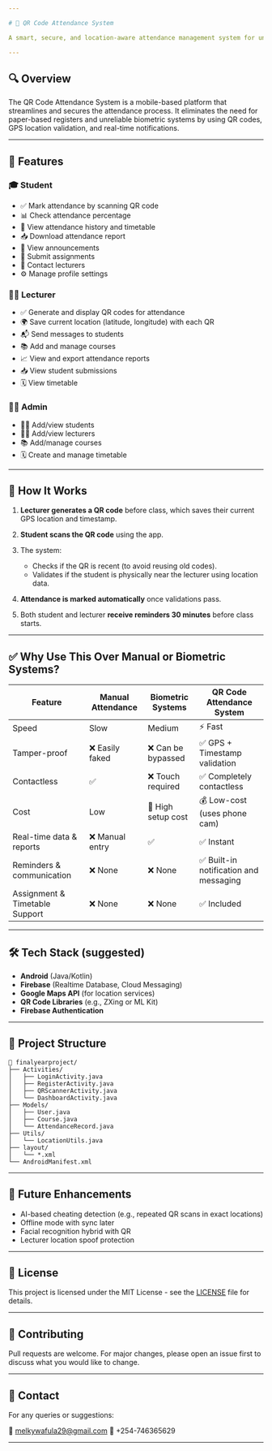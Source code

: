 ```yaml
---

# 📱 QR Code Attendance System

A smart, secure, and location-aware attendance management system for universities and colleges. Students mark attendance by scanning a QR code displayed by the lecturer. The system ensures authenticity using location and timestamp verification, while also providing features for students, lecturers, and administrators.

---
```


## 🔍 Overview

The QR Code Attendance System is a mobile-based platform that streamlines and secures the attendance process. It eliminates the need for paper-based registers and unreliable biometric systems by using QR codes, GPS location validation, and real-time notifications.

---

## 🚀 Features

### 🎓 Student

* ✅ Mark attendance by scanning QR code
* 📊 Check attendance percentage
* 📅 View attendance history and timetable
* 📥 Download attendance report
* 📢 View announcements
* 📝 Submit assignments
* 📩 Contact lecturers
* ⚙️ Manage profile settings

### 👨‍🏫 Lecturer

* ✅ Generate and display QR codes for attendance
* 🌍 Save current location (latitude, longitude) with each QR
* 📬 Send messages to students
* 📚 Add and manage courses
* 📈 View and export attendance reports
* 📥 View student submissions
* 🗓️ View timetable

### 👨‍💼 Admin

* 👨‍🎓 Add/view students
* 👨‍🏫 Add/view lecturers
* 📚 Add/manage courses
* 🗓️ Create and manage timetable

---

## 📲 How It Works

1. **Lecturer generates a QR code** before class, which saves their current GPS location and timestamp.
2. **Student scans the QR code** using the app.
3. The system:

   * Checks if the QR is recent (to avoid reusing old codes).
   * Validates if the student is physically near the lecturer using location data.
4. **Attendance is marked automatically** once validations pass.
5. Both student and lecturer **receive reminders 30 minutes** before class starts.

---

## ✅ Why Use This Over Manual or Biometric Systems?

| Feature                        | Manual Attendance | Biometric Systems  | **QR Code Attendance System**         |
| ------------------------------ | ----------------- | ------------------ | ------------------------------------- |
| Speed                          | Slow              | Medium             | ⚡ Fast                                |
| Tamper-proof                   | ❌ Easily faked    | ❌ Can be bypassed  | ✅ GPS + Timestamp validation          |
| Contactless                    | ✅                 | ❌ Touch required   | ✅ Completely contactless              |
| Cost                           | Low               | 💸 High setup cost | 💰 Low-cost (uses phone cam)          |
| Real-time data & reports       | ❌ Manual entry    | ✅                  | ✅ Instant                             |
| Reminders & communication      | ❌ None            | ❌ None             | ✅ Built-in notification and messaging |
| Assignment & Timetable Support | ❌ None            | ❌ None             | ✅ Included                            |

---

## 🛠️ Tech Stack (suggested)

* **Android** (Java/Kotlin)
* **Firebase** (Realtime Database, Cloud Messaging)
* **Google Maps API** (for location services)
* **QR Code Libraries** (e.g., ZXing or ML Kit)
* **Firebase Authentication**

---

## 📂 Project Structure

```plaintext
📁 finalyearproject/
├── Activities/
│   ├── LoginActivity.java
│   ├── RegisterActivity.java
│   ├── QRScannerActivity.java
│   └── DashboardActivity.java
├── Models/
│   ├── User.java
│   ├── Course.java
│   └── AttendanceRecord.java
├── Utils/
│   └── LocationUtils.java
├── layout/
│   └── *.xml
└── AndroidManifest.xml
```

---

## 📌 Future Enhancements

* AI-based cheating detection (e.g., repeated QR scans in exact locations)
* Offline mode with sync later
* Facial recognition hybrid with QR
* Lecturer location spoof protection

---

## 📄 License

This project is licensed under the MIT License - see the [LICENSE](LICENSE) file for details.

---

## 🙌 Contributing

Pull requests are welcome. For major changes, please open an issue first to discuss what you would like to change.

---

## 💬 Contact

For any queries or suggestions:

📧 [melkywafula29@gmail.com](mailto:melkywafula29@gmail.com)
📱 +254-746365629

---
